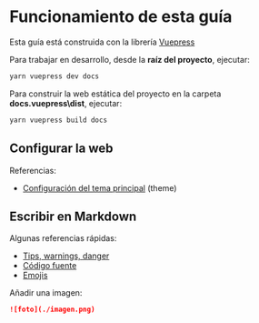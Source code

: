 # Funcionamiento de esta guía

Esta guía está construida con la librería [Vuepress](https://vuepress.vuejs.org/) 


Para trabajar en desarrollo, desde la **raíz del proyecto**, ejecutar:

```bash
yarn vuepress dev docs
```

Para construir la web estática del proyecto en la carpeta **docs\.vuepress\dist**, ejecutar:

```bash
yarn vuepress build docs
```



## Configurar la web

Referencias:

- [Configuración del tema principal](https://vuepress.vuejs.org/default-theme-config/#default-theme-config) (theme)


## Escribir en Markdown

Algunas referencias rápidas:

- [Tips, warnings, danger](https://vuepress.vuejs.org/guide/markdown.html#custom-containers)
- [Código fuente](https://vuepress.vuejs.org/guide/markdown.html#line-highlighting-in-code-blocks)
- [Emojis](https://vuepress.vuejs.org/guide/markdown.html#emoji)

Añadir una imagen:

```markdown
![foto](./imagen.png)
```
